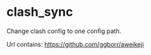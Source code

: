 # clash_sync
Change clash config  to one config path.

Url contains:
https://github.com/ggborr/aweikeji
